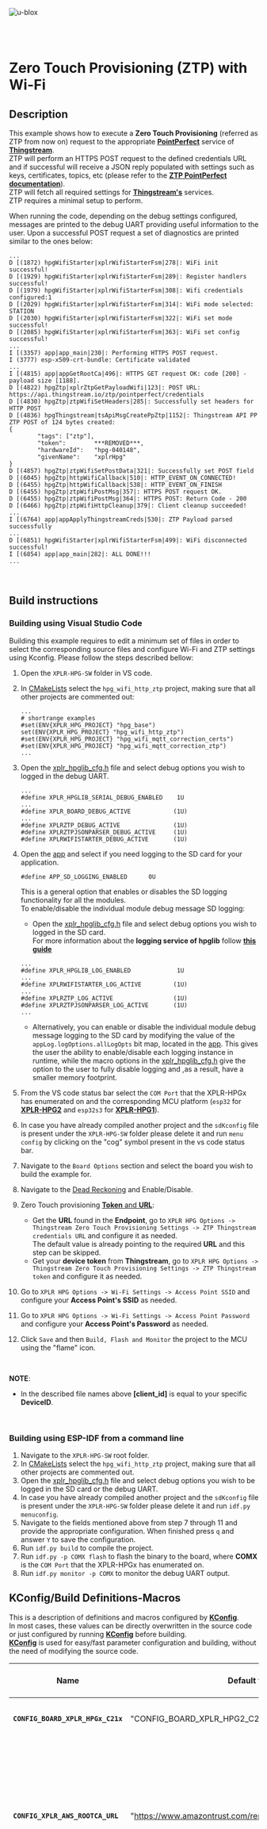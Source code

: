 ![u-blox](./../../../media/shared/logos/ublox_logo.jpg)

<br>
<br>

# Zero Touch Provisioning (ZTP) with Wi-Fi

## Description
This example shows how to execute a **Zero Touch Provisioning** (referred as ZTP from now on) request to the appropriate **[PointPerfect](https://developer.thingstream.io/guides/location-services/pointperfect-getting-started)** service of **[Thingstream](https://developer.thingstream.io/home)**.\
ZTP will perform an HTTPS POST request to the defined credentials URL and if successful will receive a JSON reply populated with settings such as keys, certificates, topics, etc (please refer to the **[ZTP PointPerfect documentation](./../../../docs/README_thingstream_ztp.md)**).\
ZTP will fetch all required settings for **[Thingstream's](https://developer.thingstream.io/home)** services.\
ZTP requires a minimal setup to perform.

When running the code, depending on the debug settings configured, messages are printed to the debug UART providing useful information to the user. Upon a successful POST request a set of diagnostics are printed similar to the ones below:

```
...
D [(1872) hpgWifiStarter|xplrWifiStarterFsm|278|: WiFi init successful!
D [(1929) hpgWifiStarter|xplrWifiStarterFsm|289|: Register handlers successful!
D [(1979) hpgWifiStarter|xplrWifiStarterFsm|308|: Wifi credentials configured:1
D [(2029) hpgWifiStarter|xplrWifiStarterFsm|314|: WiFi mode selected: STATION
D [(2030) hpgWifiStarter|xplrWifiStarterFsm|322|: WiFi set mode successful!
D [(2085) hpgWifiStarter|xplrWifiStarterFsm|363|: WiFi set config successful!
...
I [(3357) app|app_main|230|: Performing HTTPS POST request.
I (3777) esp-x509-crt-bundle: Certificate validated
...
I [(4815) app|appGetRootCa|496|: HTTPS GET request OK: code [200] - payload size [1188].
D [(4822) hpgZtp|xplrZtpGetPayloadWifi|123|: POST URL: https://api.thingstream.io/ztp/pointperfect/credentials
D [(4830) hpgZtp|ztpWifiSetHeaders|285|: Successfully set headers for HTTP POST
D [(4836) hpgThingstream|tsApiMsgCreatePpZtp|1152|: Thingstream API PP ZTP POST of 124 bytes created:
{
        "tags": ["ztp"],
        "token":        ***REMOVED***,
        "hardwareId":   "hpg-040148",
        "givenName":    "xplrHpg"
}
D [(4857) hpgZtp|ztpWifiSetPostData|321|: Successfully set POST field
D [(6045) hpgZtp|httpWifiCallback|510|: HTTP_EVENT_ON_CONNECTED!
D [(6455) hpgZtp|httpWifiCallback|538|: HTTP_EVENT_ON_FINISH
D [(6455) hpgZtp|ztpWifiPostMsg|357|: HTTPS POST request OK.
D [(6455) hpgZtp|ztpWifiPostMsg|364|: HTTPS POST: Return Code - 200
D [(6466) hpgZtp|ztpWifiHttpCleanup|379|: Client cleanup succeeded!
...
I [(6764) app|appApplyThingstreamCreds|530|: ZTP Payload parsed successfully
...
D [(6851) hpgWifiStarter|xplrWifiStarterFsm|499|: WiFi disconnected successful!
I [(6854) app|app_main|282|: ALL DONE!!!
...
```
<br>

## Build instructions

### Building using Visual Studio Code
Building this example requires to edit a minimum set of files in order to select the corresponding source files and configure Wi-Fi and ZTP settings using Kconfig.
Please follow the steps described bellow:

1. Open the `XPLR-HPG-SW` folder in VS code.
2. In [CMakeLists](./../../../CMakeLists.txt) select the `hpg_wifi_http_ztp` project, making sure that all other projects are commented out:
   ```
   ...
   # shortrange examples
   #set(ENV{XPLR_HPG_PROJECT} "hpg_base")
   set(ENV{XPLR_HPG_PROJECT} "hpg_wifi_http_ztp")
   #set(ENV{XPLR_HPG_PROJECT} "hpg_wifi_mqtt_correction_certs")
   #set(ENV{XPLR_HPG_PROJECT} "hpg_wifi_mqtt_correction_ztp")
   ...
   ```
3. Open the [xplr_hpglib_cfg.h](./../../../components/hpglib/xplr_hpglib_cfg.h) file and select debug options you wish to logged in the debug UART.
   ```
   ...
   #define XPLR_HPGLIB_SERIAL_DEBUG_ENABLED    1U
   ...
   #define XPLR_BOARD_DEBUG_ACTIVE            (1U)
   ...
   #define XPLRZTP_DEBUG_ACTIVE               (1U)
   #define XPLRZTPJSONPARSER_DEBUG_ACTIVE     (1U)
   #define XPLRWIFISTARTER_DEBUG_ACTIVE       (1U)
   ```
4. Open the [app](./main/hpg_wifi_http_ztp.c) and select if you need logging to the SD card for your application.
   ```
   #define APP_SD_LOGGING_ENABLED      0U
   ```
   This is a general option that enables or disables the SD logging functionality for all the modules. <br> 
   To enable/disable the individual module debug message SD logging:

   - Open the [xplr_hpglib_cfg.h](./../../../components/hpglib/xplr_hpglib_cfg.h) file and select debug options you wish to logged in the SD card.\
   For more information about the **logging service of hpglib** follow **[this guide](./../../../components/hpglib/src/log_service/README.md)**
   ```
   ...
   #define XPLR_HPGLIB_LOG_ENABLED             1U
   ...
   #define XPLRWIFISTARTER_LOG_ACTIVE         (1U)
   ...
   #define XPLRZTP_LOG_ACTIVE                 (1U)
   #define XPLRZTPJSONPARSER_LOG_ACTIVE       (1U)
   ...

   ```
   - Alternatively, you can enable or disable the individual module debug message logging to the SD card by modifying the value of the `appLog.logOptions.allLogOpts` bit map, located in the [app](./main/hpg_wifi_http_ztp.c). This gives the user the ability to enable/disable each logging instance in runtime, while the macro options in the [xplr_hpglib_cfg.h](./../../../components/hpglib/xplr_hpglib_cfg.h) give the option to the user to fully disable logging and ,as a result, have a smaller memory footprint.
5. From the VS code status bar select the `COM Port` that the XPLR-HPGx has enumerated on and the corresponding MCU platform (`esp32` for **[XPLR-HPG2](https://www.u-blox.com/en/product/xplr-hpg-2)** and `esp32s3` for **[XPLR-HPG1](https://www.u-blox.com/en/product/xplr-hpg-1)**).
6. In case you have already compiled another project and the `sdKconfig` file is present under the `XPLR-HPG-SW` folder please delete it and run `menu config` by clicking on the "cog" symbol present in the vs code status bar.
7. Navigate to the `Board Options` section and select the board you wish to build the example for.
8. Navigate to the [Dead Reckoning](./../../../docs/README_dead_reckoning.md) and Enable/Disable.
9.  Zero Touch provisioning [**Token** and **URL**](./../../../docs/README_thingstream_ztp.md):
    - Get the **URL** found in the **Endpoint**, go to `XPLR HPG Options -> Thingstream Zero Touch Provisioning Settings -> ZTP Thingstream credentials URL` and configure it as needed.\
    The default value is already pointing to the required **URL** and this step can be skipped.
    - Get your **device token** from **Thingstream**, go to `XPLR HPG Options -> Thingstream Zero Touch Provisioning Settings -> ZTP Thingstream token` and configure it as needed.
10. Go to `XPLR HPG Options -> Wi-Fi Settings -> Access Point SSID` and configure your **Access Point's SSID** as needed.
11. Go to `XPLR HPG Options -> Wi-Fi Settings -> Access Point Password` and configure your **Access Point's Password** as needed.
12. Click `Save` and then `Build, Flash and Monitor` the project to the MCU using the "flame" icon.
<br>

**NOTE**:
- In the described file names above **\[client_id\]** is equal to your specific **DeviceID**.
<br>

### Building using ESP-IDF from a command line
1. Navigate to the `XPLR-HPG-SW` root folder.
2. In [CMakeLists](./../../../CMakeLists.txt) select the `hpg_wifi_http_ztp` project, making sure that all other projects are commented out.
3. Open the [xplr_hpglib_cfg.h](./../../../components/hpglib/xplr_hpglib_cfg.h) file and select debug options you wish to be logged in the SD card or the debug UART.
4. In case you have already compiled another project and the `sdKconfig` file is present under the `XPLR-HPG-SW` folder please delete it and run `idf.py menuconfig`.
5. Navigate to the fields mentioned above from step 7 through 11 and provide the appropriate configuration. When finished press `q` and answer `Y` to save the configuration.
6. Run `idf.py build` to compile the project.
7. Run `idf.py -p COMX flash` to flash the binary to the board, where **COMX** is the `COM Port` that the XPLR-HPGx has enumerated on.
8. Run `idf.py monitor -p COMX` to monitor the debug UART output.

## KConfig/Build Definitions-Macros
This is a description of definitions and macros configured by **[KConfig](./../../../docs/README_kconfig.md)**.\
In most cases, these values can be directly overwritten in the source code or just configured by running **[KConfig](./../../../docs/README_kconfig.md)** before building.\
**[KConfig](./../../../docs/README_kconfig.md)** is used for easy/fast parameter configuration and building, without the need of modifying the source code.

Name | Default value | Belongs to | Description | Manual overwrite notes
--- | --- | --- | --- | ---
**`CONFIG_BOARD_XPLR_HPGx_C21x`** | "CONFIG_BOARD_XPLR_HPG2_C214" | **[boards](./../../../components/boards)** | Board variant to build firmware for.|
**`CONFIG_XPLR_AWS_ROOTCA_URL`** | "https://www.amazontrust.com/repository/AmazonRootCA1.pem" | **[hpg_wifi_http_ztp](./main/hpg_wifi_http_ztp.c)** | Amazon Url in order to fetch the Root CA certificate. If not using a different Root CA certificate leave to default value.| You will have to replace this value with your specific token, either directly editing source code in the app or using **[KConfig](./../../../docs/README_kconfig.md)**.
**`CONFIG_XPLR_TS_PP_ZTP_TOKEN`** | "ztp-token" | **[hpg_wifi_http_ztp](./main/hpg_wifi_http_ztp.c)** | A device token taken from **Thingstream** devices. | You will have to replace this value with your specific token, either directly editing source code in the app or using **[KConfig](./../../../docs/README_kconfig.md)**.
**`CONFIG_XPLR_WIFI_SSID`** | "ssid" | **[hpg_wifi_http_ztp](./main/hpg_wifi_http_ztp.c)** | AP SSID name to try and connect to. | You can replace this value by either directly editing source code in the app or using **[KConfig](./../../../docs/README_kconfig.md)**.
**`CONFIG_XPLR_WIFI_PASSWORD`** | "password" | **[hpg_wifi_http_ztp](./main/hpg_wifi_http_ztp.c)** | AP password to try and connect to.| You can replace this value by either directly editing source code in the app or using **[KConfig](./../../../docs/README_kconfig.md)**.
<br>

## Local Definitions-Macros
This is a description of definitions and macros found in the sample which are only present in main files.\
All definitions/macros below are meant to make variables more identifiable.\
You can change local macros as you wish inside the app.

Name | Description 
--- | --- 
**`APP_SERIAL_DEBUG_ENABLED`** | Switches debug printing messages ON or OFF.
**`APP_SD_LOGGING_ENABLED`** | Switches logging of the application messages to the SD card ON or OFF.
**`KIB`** | Helper definition to denote a size of 1 KByte.
**`APP_ZTP_PAYLOAD_BUF_SIZE`** | A 10 KByte buffer size to store the POST response body from Zero Touch Provisioning.
**`APP_KEYCERT_PARSE_BUF_SIZE`** | A 2 KByte buffer size used for both key and cert/pem key parsed data from ZTP.
**`APP_TOPICS_ARRAY_MAX_SIZE`** | Max topics we can parse.
**`APP_SD_HOT_PLUG_FUNCTIONALITY`** | Option to enable the hot plug functionality of the SD card driver (being able to insert and remove the card in runtime).
<br>

## Modules-Components used

Name | Description 
--- | --- 
**[boards](./../../../components/boards)** | Board variant selection.
**[hpglib/common](./../../../components/hpglib/src/common)** | Common functions.
**[xplr_wifi_starter](./../../../components/xplr_wifi_starter)** | XPLR Wi-Fi connection manager.
**[hpglib/ztp_service](./../../../components/hpglib/src/ztp_service/)** | Performs Zero Touch Provisioning POST and gets necessary data for MQTT.
**[hpglib/thingstream_service](./../../../components/hpglib/src/thingstream_service/)** | XPLR thingstream parser.
**[hpglib/log_service](./../../../components/hpglib/src/log_service/)** | XPLR logging service.
**[hpglib/sd_service](./../../../components/hpglib/src/sd_service/)** | Internally used by **[log_service](./../../../components/hpglib/src/log_service/)**.

